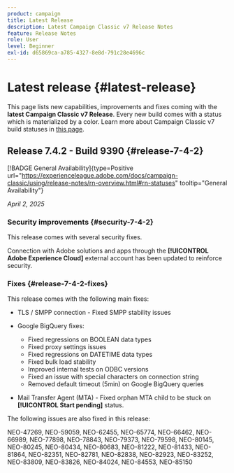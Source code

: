 ```yaml
---
product: campaign
title: Latest Release
description: Latest Campaign Classic v7 Release Notes
feature: Release Notes
role: User
level: Beginner
exl-id: d65869ca-a785-4327-8e8d-791c28e4696c
---
```

# Latest release {#latest-release}

This page lists new capabilities, improvements and fixes coming with the **latest Campaign Classic v7 Release**. Every new build comes with a status which is materialized by a color. Learn more about Campaign Classic v7 build statuses in [this page](rn-overview.md). 

## Release 7.4.2 - Build 9390 {#release-7-4-2}

[!BADGE General Availability]{type=Positive url="https://experienceleague.adobe.com/docs/campaign-classic/using/release-notes/rn-overview.html#rn-statuses" tooltip="General Availability"}

_April 2, 2025_  

<!--
### Compatibility updates {#comp-7-4-2}

This release comes with the following compatibility updates:

* JQuery library update: fixes multiple UI issues (reports, web apps)
* PostgreSQL 15 and 16

--> 

### Security improvements {#security-7-4-2}

This release comes with several security fixes.

Connection with Adobe solutions and apps through the **[!UICONTROL Adobe Experience Cloud]** external account has been updated to reinforce security.

### Fixes {#release-7-4-2-fixes}

This release comes with the following main fixes:

* TLS / SMPP connection - Fixed SMPP stability issues

* Google BigQuery fixes:

    * Fixed regressions on BOOLEAN data types
    * Fixed proxy settings issues
    * Fixed regressions on DATETIME data types
    * Fixed bulk load stability
    * Improved internal tests on ODBC versions
    * Fixed an issue with special characters on connection string
    * Removed default timeout (5min) on Google BigQuery queries

* Mail Transfer Agent (MTA) - Fixed orphan MTA child to be stuck on **[!UICONTROL Start pending]** status.

The following issues are also fixed in this release:

NEO-47269, NEO-59059, NEO-62455, NEO-65774, NEO-66462, NEO-66989, NEO-77898, NEO-78843, NEO-79373, NEO-79598, NEO-80145, NEO-80245, NEO-80434, NEO-80683, NEO-81222, NEO-81433, NEO-81864, NEO-82351, NEO-82781, NEO-82838, NEO-82923, NEO-83252, NEO-83809, NEO-83826, NEO-84024, NEO-84553, NEO-85150
 
